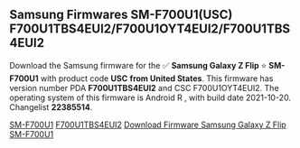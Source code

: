 <h2>Samsung Firmwares SM-F700U1(USC) F700U1TBS4EUI2/F700U1OYT4EUI2/F700U1TBS4EUI2</h2>
Download the Samsung firmware for the ✅ <strong>Samsung Galaxy Z Flip </strong> ⭐ <strong>SM-F700U1</strong> with product code <strong>USC</strong> <strong> from United States</strong>. This firmware has version number PDA <strong>F700U1TBS4EUI2</strong> and CSC F700U1OYT4EUI2. The operating system of this firmware is Android R , with build date 2021-10-20. Changelist <strong>22385514</strong>.


[SM-F700U1](https://samfirm.shop/samsung/model/SM-F700U1)
[F700U1TBS4EUI2](https://samfirm.shop/samsung/pda/F700U1TBS4EUI2)
[Download Firmware Samsung Galaxy Z Flip SM-F700U1](https://samfirm.shop/samsung/firmware/466566)
